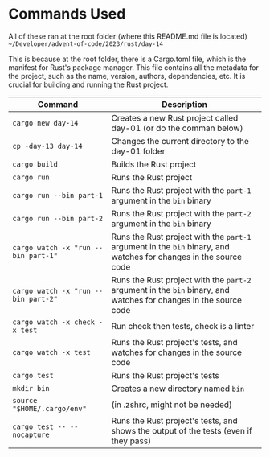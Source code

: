 # Commands Used

All of these ran at the root folder (where this README.md file is located) 
`~/Developer/advent-of-code/2023/rust/day-14`

This is because at the root folder, there is a Cargo.toml file, which is the 
manifest for Rust's package manager. This file contains all the metadata for the project, such as the name, version, authors, dependencies, etc. It is crucial for building and running the Rust project.

Command | Description
--- | ---
`cargo new day-14` | Creates a new Rust project called day-01 (or do the comman below)
`cp -day-13 day-14` | Changes the current directory to the day-01 folder
`cargo build` | Builds the Rust project
`cargo run` | Runs the Rust project
`cargo run --bin part-1` | Runs the Rust project with the `part-1` argument in the `bin` binary
`cargo run --bin part-2` | Runs the Rust project with the `part-2` argument in the `bin` binary
`cargo watch -x "run --bin part-1"` | Runs the Rust project with the `part-1` argument in the `bin` binary, and watches for changes in the source code
`cargo watch -x "run --bin part-2"` | Runs the Rust project with the `part-2` argument in the `bin` binary, and watches for changes in the source code
`cargo watch -x check -x test` | Run check then tests, check is a linter
`cargo watch -x test` | Runs the Rust project's tests, and watches for changes in the source code
`cargo test` | Runs the Rust project's tests
`mkdir bin` | Creates a new directory named `bin`
`source "$HOME/.cargo/env"` | (in .zshrc, might not be needed)
`cargo test -- --nocapture` | Runs the Rust project's tests, and shows the output of the tests (even if they pass)
